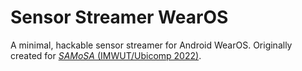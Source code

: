 # Sensor Streamer WearOS
A minimal, hackable sensor streamer for Android WearOS. Originally created for [_SAMoSA_ (IMWUT/Ubicomp 2022)](https://vimal-mollyn.com/research/samosa-sensing-activities-with-motion-and-sub-sampled-audio/).
